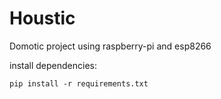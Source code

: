 # Houstic
Domotic project using raspberry-pi and esp8266


install dependencies:

``
pip install -r requirements.txt
``